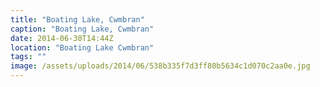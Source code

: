 ```yaml
---
title: "Boating Lake, Cwmbran"
caption: "Boating Lake, Cwmbran"
date: 2014-06-30T14:44Z
location: "Boating Lake Cwmbran"
tags: ""
image: /assets/uploads/2014/06/538b335f7d3ff80b5634c1d070c2aa0e.jpg
---
```

